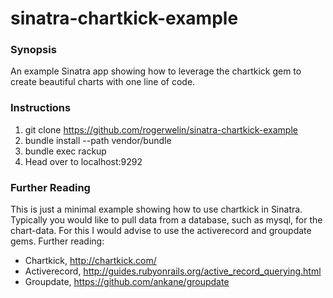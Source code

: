 # sinatra-chartkick-example

### Synopsis
An example Sinatra app showing how to leverage the chartkick gem to create beautiful charts with one line of code.

### Instructions
1. git clone https://github.com/rogerwelin/sinatra-chartkick-example
2. bundle install --path vendor/bundle
3. bundle exec rackup
4. Head over to localhost:9292

### Further Reading
This is just a minimal example showing how to use chartkick in Sinatra. Typically you would like to pull data from a database, such as mysql, for the chart-data. For this I would advise to use the activerecord and groupdate gems. Further reading:
* Chartkick, <http://chartkick.com/>
* Activerecord, <http://guides.rubyonrails.org/active_record_querying.html>
* Groupdate, <https://github.com/ankane/groupdate>

